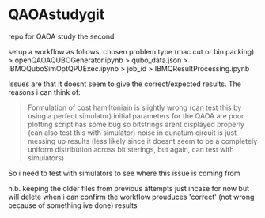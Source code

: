 # QAOAstudygit
repo for QAOA study the second

setup a workflow as follows:
chosen problem type (mac cut or bin packing) > openQAOAQUBOGenerator.ipynb > qubo_data.json > IBMQQuboSimOptQPUExec.ipynb > job_id > IBMQResultProcessing.ipynb

Issues are that it doesnt seem to give the correct/expected results. The reasons i can think of:
> Formulation of cost hamiltoniain is slightly wrong (can test this by using a perfect simulator)
> initial parameters for the QAOA are poor
> plotting script has some bug so bitstrings arent displayed properly (can also test this with simulator)
> noise in qunatum circuit is just messing up results (less likely since it doesnt seem to be a completely uniform distribution across bit sterings, but again, can test with simulators)

So i need to test with simulators to see where this issue is coming from

n.b. keeping the older files from previous attempts just incase for now but will delete when i can confirm the workflow prouduces 'correct' (not wrong because of something ive done) results